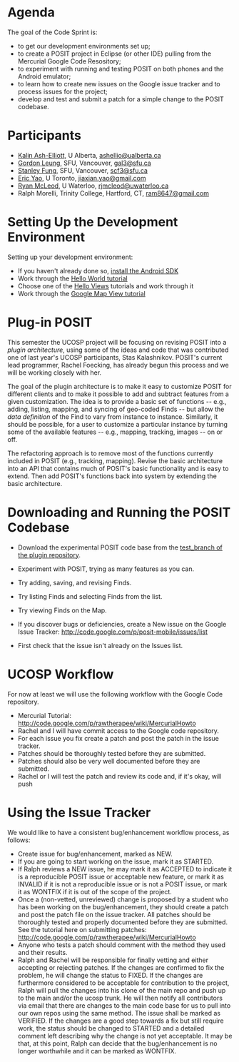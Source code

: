 # Agenda #

The goal of the Code Sprint is:
  * to get our development environments set up;
  * to create a POSIT project in  Eclipse (or other IDE) pulling from the Mercurial Google Code Resository;
  * to experiment with running and testing POSIT on both phones and the Android emulator;
  * to learn how to create new issues on the Google issue tracker and to process issues for the project;
  * develop and test and submit a patch for a simple change to the POSIT codebase.

# Participants #

  * [Kalin Ash-Elliott](http://code.google.com/p/posit-mobile/wiki/Kalin_AshElliott_Wiki), U Alberta, ashellio@ualberta.ca
  * [Gordon Leung](http://code.google.com/p/posit-mobile/wiki/GordonLeungWiki), SFU, Vancouver, gal3@sfu.ca
  * [Stanley Fung](http://code.google.com/p/posit-mobile/wiki/StanleyFungWiki), SFU, Vancouver, scf3@sfu.ca
  * [Eric Yao](http://code.google.com/p/posit-mobile/wiki/Eric_Yao_Wiki?ts=1317136068&updated=Eric_Yao_Wiki), U Toronto, jiaxian.yao@gmail.com
  * [Ryan McLeod](http://code.google.com/p/posit-mobile/wiki/Ryan_McLeod_Wiki), U Waterloo, rjmcleod@uwaterloo.ca
  * Ralph Morelli, Trinity College, Hartford, CT, ram8647@gmail.com

# Setting Up the Development Environment #

Setting up your development environment:
  * If you haven't already done so, [install the Android SDK](http://developer.android.com/sdk/installing.html)
  * Work through the [Hello World tutorial](http://developer.android.com/resources/tutorials/hello-world.html)
  * Choose one of the [Hello Views](http://developer.android.com/resources/tutorials/views/index.html) tutorials and work through it
  * Work through the [Google Map View tutorial](http://developer.android.com/resources/tutorials/views/hello-mapview.html)

# Plug-in POSIT #

This semester the UCOSP project will be focusing on revising POSIT into a _plugin architecture_, using some of the ideas and code that was contributed one of last year's UCOSP participants, Stas Kalashnikov.   POSIT's current lead programmer, Rachel Foecking, has already begun this process and we will be working closely with her.

The goal of the plugin architecture is to make it easy to customize POSIT for different clients and to make it possible to add and subtract features from a given customization.  The idea is to provide a basic set of functions -- e.g., adding, listing, mapping, and syncing of geo-coded Finds -- but allow the _data definition_ of the Find to vary from instance to instance.   Similarly, it should be possible, for a user to customize a particular instance by turning some of the available features -- e.g., mapping, tracking, images -- on or off.

The refactoring approach is to remove most of the functions currently included in POSIT (e.g., tracking, mapping).  Revise the basic architecture into an API that contains much of POSIT's basic functionality and is easy to extend.  Then add POSIT's functions back into system by extending the basic architecture.

# Downloading and Running the POSIT Codebase #

  * Download the experimental POSIT code base from the [test\_branch of the plugin repository](http://code.google.com/p/posit-mobile/source/browse?repo=plugin&name=test_branch).

  * Experiment with POSIT, trying as many features as you can.
  * Try adding, saving, and revising Finds.
  * Try listing Finds and selecting Finds from the list.
  * Try viewing Finds on the Map.
  * If you discover bugs or deficiencies, create a New issue on the Google Issue Tracker:  http://code.google.com/p/posit-mobile/issues/list
  * First check that the issue isn't already on the Issues list.

# UCOSP Workflow #

For now at least we will use the following workflow with the Google Code repository.
  * Mercurial Tutorial: http://code.google.com/p/rawtherapee/wiki/MercurialHowto
  * Rachel and I will have commit access to the Google code repository.
  * For each issue you fix create a patch and post the patch in the issue tracker.
  * Patches should be thoroughly tested before they are submitted.
  * Patches should also be very well documented before they are submitted.
  * Rachel or I will test the patch and review its code and, if it's okay, will push


# Using the Issue Tracker #

We would like to have a consistent bug/enhancement workflow process, as follows:
  * Create issue for bug/enhancement, marked as NEW.
  * If you are going to start working on the issue, mark it as STARTED.
  * If Ralph reviews a NEW issue, he may mark it as ACCEPTED to indicate it is a reproducible POSIT issue or acceptable new feature, or mark it as INVALID if it is not a reproducible issue or is not a POSIT issue, or mark it as WONTFIX if it is out of the scope of the project.
  * Once a (non-vetted, unreviewed) change is proposed by a student who has been working on the bug/enhancement, they should create a patch and post the patch file on the issue tracker. All patches should be thoroughly tested and properly documented before they are submitted.
See the tutorial here on submitting patches:  http://code.google.com/p/rawtherapee/wiki/MercurialHowto
  * Anyone who tests a patch should comment with the method they used and their results.
  * Ralph and Rachel will be responsible for finally vetting and either accepting or rejecting patches.  If the changes are confirmed to fix the problem, he will change the status to FIXED.  If the changes are furthermore considered to be acceptable for contribution to the project, Ralph will pull the changes into his clone of the main repo and push up to the main and/or the ucosp trunk.  He will then notify all contributors via email that there are changes to the main code base for us to pull into our own repos using the same method.  The issue shall be marked as VERIFIED.  If the changes are a good step towards a fix but still require work, the status should be changed to STARTED and a detailed comment left describing why the change is not yet acceptable.  It may be that, at this point, Ralph can decide that the bug/enhancement is no longer worthwhile and it can be marked as WONTFIX.